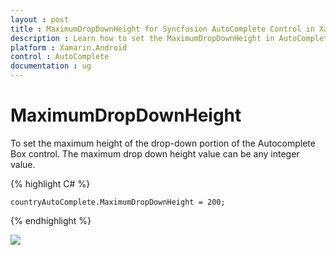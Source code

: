 ```yaml
---
layout : post
title : MaximumDropDownHeight for Syncfusion AutoComplete Control in Xamarin.Android
description : Learn how to set the MaximumDropDownHeight in AutoComplete 
platform : Xamarin.Android
control : AutoComplete
documentation : ug
---
```


# MaximumDropDownHeight

To set the maximum height of the drop-down portion of the Autocomplete Box control. The maximum drop down height value can be any integer value.

{% highlight C# %}
	
	countryAutoComplete.MaximumDropDownHeight = 200;
	 
{% endhighlight %}
	
![](images/maxdropdownheight.png)
